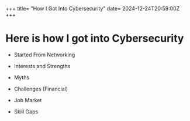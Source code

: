 +++
title= "How I Got Into Cybersecurity"
date= 2024-12-24T20:59:00Z
+++

# Here is how I got into Cybersecurity

- Started From Networking

- Interests and Strengths

- Myths

- Challenges (Financial)

- Job Market

- Skill Gaps




